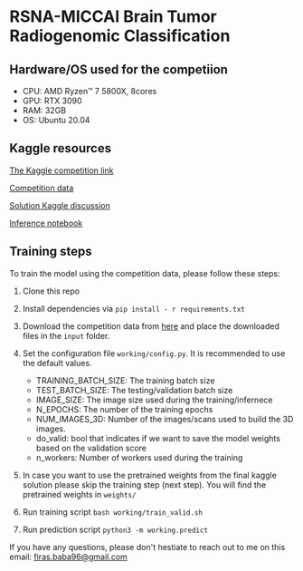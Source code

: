 
# RSNA-MICCAI Brain Tumor Radiogenomic Classification

## Hardware/OS used for the competiion
- CPU: AMD Ryzen™ 7 5800X, 8cores
- GPU: RTX 3090
- RAM: 32GB
- OS: Ubuntu 20.04

## Kaggle resources

[The Kaggle competition link](https://www.kaggle.com/c/rsna-miccai-brain-tumor-radiogenomic-classification)

[Competition data](https://www.kaggle.com/c/rsna-miccai-brain-tumor-radiogenomic-classification/data)

[Solution Kaggle discussion](https://www.kaggle.com/c/rsna-miccai-brain-tumor-radiogenomic-classification/)

[Inference notebook](https://www.kaggle.com/rinnqd/monai-simple-prediction-from-flair)

## Training steps

To train the model using the competition data, please follow these steps:
 
1. Clone this repo
2. Install dependencies via `pip install - r requirements.txt`
3. Download the competition data from [here](https://www.kaggle.com/c/rsna-miccai-brain-tumor-radiogenomic-classification/data) and place the downloaded files in the `input` folder. 
4. Set the configuration file `working/config.py`. It is recommended to use the default values.

    * TRAINING_BATCH_SIZE: The training batch size
    * TEST_BATCH_SIZE: The testing/validation batch size
    * IMAGE_SIZE: The image size used during the training/infernece
    * N_EPOCHS: The number of the training epochs
    * NUM_IMAGES_3D: Number of the images/scans used to build the 3D images.
    * do_valid: bool that indicates if we want to save the model weights based on the validation score
    * n_workers: Number of workers used during the training

5. In case you want to use the pretrained weights from the final kaggle solution please skip the training step (next step). You will find the pretrained weights in `weights/`
6. Run training script `bash working/train_valid.sh`
7. Run prediction script `python3 -m working.predict`


If you have any questions, please don't hestiate to reach out to me on this email: firas.baba96@gmail.com